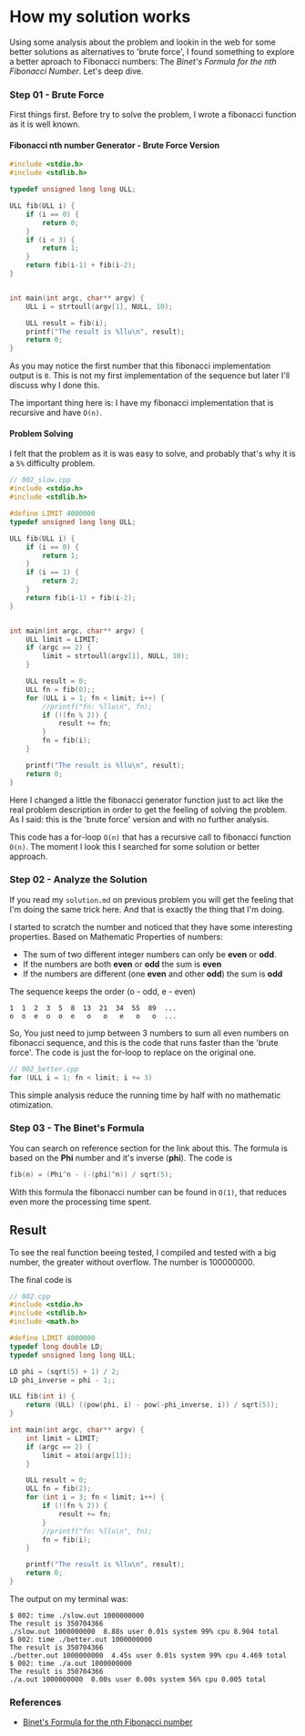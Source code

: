 # How my solution works

Using some analysis about the problem and lookin in the web for some better solutions as alternatives to 'brute force', I found something to explore a better aproach to Fibonacci numbers: The  _Binet's Formula for the nth Fibonacci Number_. Let's deep dive.

### Step 01 - Brute Force
First things first. Before try to solve the problem, I wrote a fibonacci function as it is well known.

#### Fibonacci nth number Generator - Brute Force Version

```cpp
#include <stdio.h>
#include <stdlib.h>

typedef unsigned long long ULL;

ULL fib(ULL i) {
    if (i == 0) {
        return 0;
    }
    if (i < 3) {
        return 1;
    }
    return fib(i-1) + fib(i-2);
}


int main(int argc, char** argv) {
    ULL i = strtoull(argv[1], NULL, 10);

    ULL result = fib(i);
    printf("The result is %llu\n", result);
    return 0;
}
```

As you may notice the first number that this fibonacci implementation output is `0`. This is not my first implementation of the sequence but later I'll discuss why I done this.

The important thing here is: I have my fibonacci implementation that is recursive and have `O(n)`.

#### Problem Solving
I felt that the problem as it is was easy to solve, and probably that's why it is a `5%` difficulty problem.

```cpp
// 002_slow.cpp
#include <stdio.h>
#include <stdlib.h>

#define LIMIT 4000000
typedef unsigned long long ULL;

ULL fib(ULL i) {
    if (i == 0) {
        return 1;
    }
    if (i == 1) {
        return 2;
    }
    return fib(i-1) + fib(i-2);
}


int main(int argc, char** argv) {
    ULL limit = LIMIT;
    if (argc == 2) {
        limit = strtoull(argv[1], NULL, 10);
    }

    ULL result = 0;
    ULL fn = fib(0);;
    for (ULL i = 1; fn < limit; i++) {
        //printf("fn: %llu\n", fn);
        if (!(fn % 2)) {
            result += fn;
        }
        fn = fib(i);
    }

    printf("The result is %llu\n", result);
    return 0;
}
```

Here I changed a little the fibonacci generator function just to act like the real problem description in order to get the feeling of solving the problem. As I said: this is the 'brute force' version and with no further analysis.

This code has a for-loop `O(n)` that has a recursive call to fibonacci function `O(n)`. The moment I look this I searched for some solution or better approach.


### Step 02 - Analyze the Solution

If you read my `solution.md` on previous problem you will get the feeling that I'm doing the same trick here. And that is exactly the thing that I'm doing.

I started to scratch the number and noticed that they have some interesting properties. Based on Mathematic Properties of numbers:
* The sum of two different integer numbers can only be **even** or **odd**.
* If the numbers are both **even** or **odd** the sum is **even**
* If the numbers are different (one **even** and other **odd**) the sum is **odd**

The sequence keeps the order (o - odd, e - even)
```
1  1  2  3  5  8  13  21  34  55  89  ...
o  o  e  o  o  e   o   o   e   o   o  ...
```

So, You just need to jump between 3 numbers to sum all even numbers on fibonacci sequence, and this is the code that runs faster than the 'brute force'. The code is just the for-loop to replace on the original one.
```cpp
// 002_better.cpp
for (ULL i = 1; fn < limit; i += 3)
```

This simple analysis reduce the running time by half with no mathematic otimization.

### Step 03 - The Binet's Formula
You can search on reference section for the link about this. The formula is based on the **Phi** number and it's inverse (**phi**).
The code is
```cpp
fib(n) = (Phi^n - (-(phi)^n)) / sqrt(5);
```

With this formula the fibonacci number can be found in `O(1)`, that reduces even more the processing time spent.

## Result
To see the real function beeing tested, I compiled and tested with a big number, the greater without overflow. The number is 100000000.

The final code is
```cpp
// 002.cpp
#include <stdio.h>
#include <stdlib.h>
#include <math.h>

#define LIMIT 4000000
typedef long double LD;
typedef unsigned long long ULL;

LD phi = (sqrt(5) + 1) / 2;
LD phi_inverse = phi - 1;;

ULL fib(int i) {
    return (ULL) ((pow(phi, i) - pow(-phi_inverse, i)) / sqrt(5));
}

int main(int argc, char** argv) {
    int limit = LIMIT;
    if (argc == 2) {
        limit = atoi(argv[1]);
    }

    ULL result = 0;
    ULL fn = fib(2);
    for (int i = 3; fn < limit; i++) {
        if (!(fn % 2)) {
            result += fn;
        }
        //printf("fn: %llu\n", fn);
        fn = fib(i);
    }

    printf("The result is %llu\n", result);
    return 0;
}
```

The output on my terminal was:
```
$ 002: time ./slow.out 1000000000
The result is 350704366
./slow.out 1000000000  8.88s user 0.01s system 99% cpu 8.904 total
$ 002: time ./better.out 1000000000
The result is 350704366
./better.out 1000000000  4.45s user 0.01s system 99% cpu 4.469 total
$ 002: time ./a.out 1000000000
The result is 350704366
./a.out 1000000000  0.00s user 0.00s system 56% cpu 0.005 total
```

### References

* [Binet's Formula for the nth Fibonacci number](http://www.maths.surrey.ac.uk/hosted-sites/R.Knott/Fibonacci/fibFormula.html)
